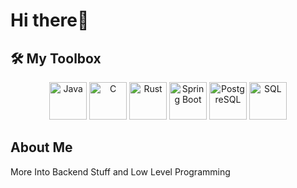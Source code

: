 # Hi there👋

## 🛠️ My Toolbox
<div align="center">
  <img src="https://cdn.jsdelivr.net/gh/devicons/devicon/icons/java/java-original-wordmark.svg" alt="Java" width="60" height="60"/>
  <img src="https://cdn.jsdelivr.net/gh/devicons/devicon/icons/c/c-original.svg" alt="C" width="60" height="60"/>
  <img src="https://cdn.jsdelivr.net/gh/devicons/devicon/icons/rust/rust-original.svg" alt="Rust" width="60" height="60"/>
  <img src="https://cdn.jsdelivr.net/gh/devicons/devicon/icons/spring/spring-original-wordmark.svg" alt="Spring Boot" width="60" height="60"/>
  <img src="https://cdn.jsdelivr.net/gh/devicons/devicon/icons/postgresql/postgresql-original-wordmark.svg" alt="PostgreSQL" width="60" height="60"/>
  <img src="https://cdn.jsdelivr.net/gh/devicons/devicon/icons/mysql/mysql-original-wordmark.svg" alt="SQL" width="60" height="60"/>
</div>



## About Me

More Into Backend Stuff and Low Level Programming
